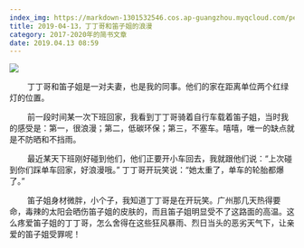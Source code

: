 ```yaml
---
index_img: https://markdown-1301532546.cos.ap-guangzhou.myqcloud.com/peipei_blog/20210921144348.jpeg
title: 2019-04-13，丁丁哥和笛子姐的浪漫
category: 2017-2020年的简书文章
date: 2019.04.13 08:59
---
```


![](https://markdown-1301532546.cos.ap-guangzhou.myqcloud.com/peipei_blog/20210921144348.jpeg)  



  

  

        丁丁哥和笛子姐是一对夫妻，也是我的同事。他们的家在距离单位两个红绿灯的位置。

        前一段时间某一次下班回家，我看到丁丁哥骑着自行车载着笛子姐，当时我的感受是：第一，很浪漫；第二，低碳环保；第三，不塞车。嘻嘻，唯一的缺点就是不防晒和不挡雨。

        最近某天下班刚好碰到他们，他们正要开小车回去，我就跟他们说：“上次碰到你们踩单车回家，好浪漫哦。” 丁丁哥开玩笑说：“她太重了，单车的轮胎都爆了。”

        笛子姐身材微胖，小个子，我知道丁丁哥是在开玩笑。广州那几天热得要命，毒辣的太阳会晒伤笛子姐的皮肤的，而且笛子姐明显受不了这路面的高温。这么疼爱笛子姐的丁丁哥，怎么舍得在这些狂风暴雨、烈日当头的恶劣天气下，让亲爱的笛子姐受罪呢！